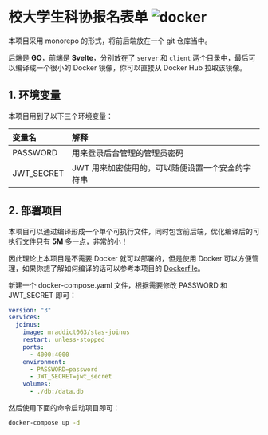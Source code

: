 # 校大学生科协报名表单 ![docker](https://github.com/MR-Addict/stas-joinus/actions/workflows/docker.yml/badge.svg)

本项目采用 monorepo 的形式，将前后端放在一个 git 仓库当中。

后端是 **GO**，前端是 **Svelte**，分别放在了 `server` 和 `client` 两个目录中，最后可以编译成一个很小的 Docker 镜像，你可以直接从 Docker Hub 拉取该镜像。

## 1. 环境变量

本项目用到了以下三个环境变量：

| 变量名     | 解释                                             |
| :--------- | :----------------------------------------------- |
| PASSWORD   | 用来登录后台管理的管理员密码                     |
| JWT_SECRET | JWT 用来加密使用的，可以随便设置一个安全的字符串 |

## 2. 部署项目

本项目可以通过编译形成一个单个可执行文件，同时包含前后端，优化编译后的可执行文件只有 **5M** 多一点，非常的小！

因此理论上本项目是不需要 Docker 就可以部署的，但是使用 Docker 可以方便管理，如果你想了解如何编译的话可以参考本项目的 [Dockerfile](Dockerfile)。

新建一个 docker-compose.yaml 文件，根据需要修改 PASSWORD 和 JWT_SECRET 即可：

```yaml
version: "3"
services:
  joinus:
    image: mraddict063/stas-joinus
    restart: unless-stopped
    ports:
      - 4000:4000
    environment:
      - PASSWORD=password
      - JWT_SECRET=jwt_secret
    volumes:
      - ./db:/data.db
```

然后使用下面的命令启动项目即可：

```sh
docker-compose up -d
```
